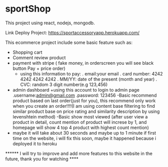 # sportShop
This project using react, nodejs, mongodb.

Link Deploy Project:  https://sportaccessoryapp.herokuapp.com/

This ecommerce project include some basic feature such as:
- Shopping cart
- Comment review product
- payment with stripe ( fake money, in orderscreen you will see black button Pay + price order)
  + using this information to pay:
   . email:your email
   . card number: 4242 4242 4242 4242
   . MM/YY: date of the present (month and year)
   . CVC: random 3 digit number(e.g 123,456)
- admin dashboard
  +using this account to login to admin page
    .username:admin@gmail.com
    .password: 123456
-Basic recommend product based on last order(just for you), this recommend only work when you create an order!!!!(I am using content base filtering to find similar product base on price rating and similarity description by using levenshtein method)
-Basic show most viewed (after user view a product in detail, count mention of product will increse by 1, and homepage will show 4 top 4 product with highest count mention)
- maybe it will take about 30 seconds and maybe up to 1 minute if first time on the website, i will fix this soon, maybe it happened because i deployed it to heroku

****** I will try to improve and add more features to this website in the future, thank you for watching  ****

